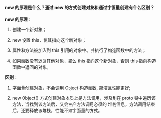 #### new 的原理是什么？通过 new 的方式创建对象和通过字面量创建有什么区别？
  **new 的原理**：

  1. 创建一个新对象；

  2. new 设置 this，使其指向这个新对象；

  3. 属性和方法被加入到 this 引用的对象中。并执行了构造函数中的方法；

  4. 如果函数没有返回其他对象，那么 this 指向这个新对象，否则 this 指向构造函数中返回的对象。

  **区别**：

  1. 字面量创建对象，不会调用 Object 构造函数, 简洁且性能更好;

  2. new Object() 方式创建对象本质上是方法调用，涉及到在 proto 链中遍历该方法，当找到该方法后，又会生产方法调用必须的 堆栈信息，方法调用结束后，还要释放该堆栈，性能不如字面量的方式。

